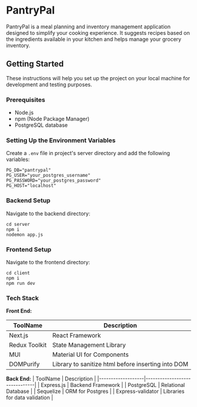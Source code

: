 # PantryPal

PantryPal is a meal planning and inventory management application designed to simplify your cooking experience. It suggests recipes based on the ingredients available in your kitchen and helps manage your grocery inventory.

## Getting Started

These instructions will help you set up the project on your local machine for development and testing purposes.

### Prerequisites

- Node.js
- npm (Node Package Manager)
- PostgreSQL database

### Setting Up the Environment Variables

Create a `.env` file in project's server directory and add the following variables:

```
PG_DB="pantrypal"
PG_USER="your_postgres_username"
PG_PASSWORD="your_postgres_password"
PG_HOST="localhost"
```

### Backend Setup

Navigate to the backend directory:

```
cd server
npm i
nodemon app.js
```

### Frontend Setup

Navigate to the frontend directory:

```
cd client
npm i
npm run dev
```

### Tech Stack

**Front End:**

| ToolName      | Description                                        |
| ------------- | -------------------------------------------------- |
| Next.js       | React Framework                                    |
| Redux Toolkit | State Management Library                           |
| MUI           | Material UI for Components                         |
| DOMPurify     | Library to sanitize html before inserting into DOM |

**Back End:**
| ToolName | Description |
|-------------------|-------------------------------|
| Express.js | Backend Framework |
| PostgreSQL | Relational Database |
| Sequelize | ORM for Postgres |
| Express-validator | Libraries for data validation |
